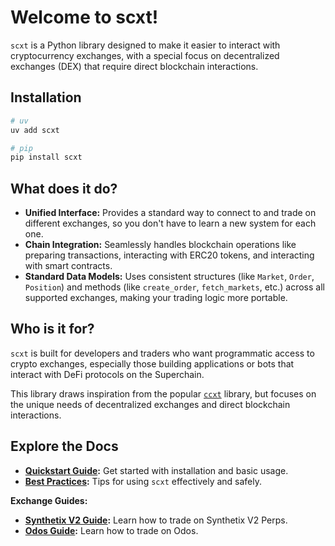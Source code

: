 # Welcome to scxt!

`scxt` is a Python library designed to make it easier to interact with cryptocurrency exchanges, with a special focus on decentralized exchanges (DEX) that require direct blockchain interactions.

## Installation

```bash
# uv
uv add scxt

# pip
pip install scxt
```

## What does it do?

- **Unified Interface:** Provides a standard way to connect to and trade on different exchanges, so you don't have to learn a new system for each one.
- **Chain Integration:** Seamlessly handles blockchain operations like preparing transactions, interacting with ERC20 tokens, and interacting with smart contracts.
- **Standard Data Models:** Uses consistent structures (like `Market`, `Order`, `Position`) and methods (like `create_order`, `fetch_markets`, etc.) across all supported exchanges, making your trading logic more portable.

## Who is it for?

`scxt` is built for developers and traders who want programmatic access to crypto exchanges, especially those building applications or bots that interact with DeFi protocols on the Superchain.

This library draws inspiration from the popular [`ccxt`](https://github.com/ccxt/ccxt) library, but focuses on the unique needs of decentralized exchanges and direct blockchain interactions.

## Explore the Docs

- **[Quickstart Guide](guides/quickstart.md):** Get started with installation and basic usage.
- **[Best Practices](guides/best_practices.md):** Tips for using `scxt` effectively and safely.

**Exchange Guides:**

- **[Synthetix V2 Guide](exchanges/synthetix_v2.md):** Learn how to trade on Synthetix V2 Perps.
- **[Odos Guide](exchanges/odos.md):** Learn how to trade on Odos.
